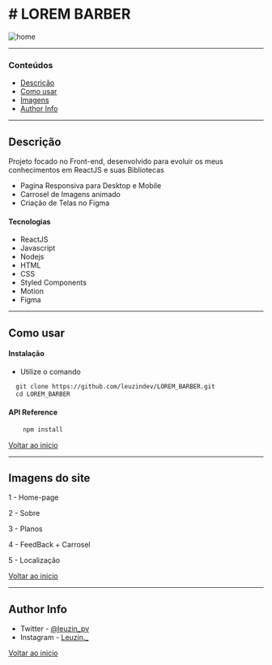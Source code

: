 # # LOREM BARBER


![home]()


---

### Conteúdos

- [Descrição](#descrição)
- [Como usar](#como-usar)
- [Imagens](#imagens-do-site)
- [Author Info](#author-info)

---

## Descrição

Projeto focado no Front-end, desenvolvido para evoluir os meus conhecimentos em ReactJS e suas Bibliotecas

- Pagina Responsiva para Desktop e Mobile
- Carrosel de Imagens animado
- Criação de Telas no Figma

#### Tecnologias

- ReactJS
- Javascript
- Nodejs
- HTML
- CSS 
- Styled Components 
- Motion
- Figma

---

## Como usar

#### Instalação

- Utilize o comando 

```html
  git clone https://github.com/leuzindev/LOREM_BARBER.git
  cd LOREM_BARBER
```

#### API Reference

```html
    npm install
```
[Voltar ao inicio](#lorem-barber)

---

## Imagens do site

1 - Home-page



2 - Sobre



3 - Planos



4 - FeedBack + Carrosel



5 - Localização



[Voltar ao inicio](#lorem-barber)

---

## Author Info

- Twitter - [@leuzin_pv](https://twitter.com/leuzin_pv)
- Instagram - [Leuzin._](https://www.instagram.com/leuzin._/)

[Voltar ao inicio](#lorem-barber)
